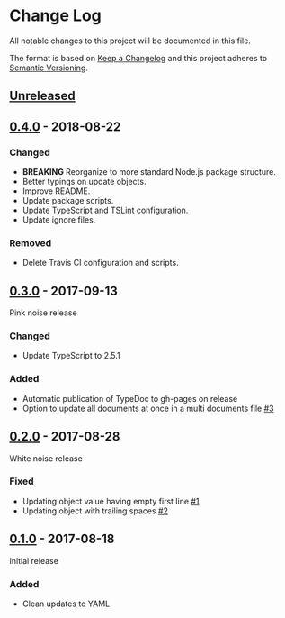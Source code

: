 # Change Log

All notable changes to this project will be documented in this file.

The format is based on [Keep a Changelog](http://keepachangelog.com/)
and this project adheres to [Semantic Versioning](http://semver.org/).

## [Unreleased](https://github.com/atomist/yaml-updater/compare/0.4.0...HEAD)

## [0.4.0](https://github.com/atomist/yaml-updater/compare/0.3.0...0.4.0) - 2018-08-22

### Changed

-   **BREAKING** Reorganize to more standard Node.js package structure.
-   Better typings on update objects.
-   Improve README.
-   Update package scripts.
-   Update TypeScript and TSLint configuration.
-   Update ignore files.

### Removed

-   Delete Travis CI configuration and scripts.

## [0.3.0](https://github.com/atomist/yaml-updater/compare/0.2.0...0.3.0) - 2017-09-13

Pink noise release

### Changed

-   Update TypeScript to 2.5.1

### Added

-   Automatic publication of TypeDoc to gh-pages on release
-   Option to update all documents at once in a multi documents file [#3](https://github.com/atomist/yaml-updater/issues/3)

## [0.2.0](https://github.com/atomist/yaml-updater/compare/0.1.0...0.2.0) - 2017-08-28

White noise release

### Fixed

-   Updating object value having empty first line [#1](https://github.com/atomist/yaml-updater/issues/1)
-   Updating object with trailing spaces [#2](https://github.com/atomist/yaml-updater/issues/2)

## [0.1.0](https://github.com/atomist/yaml-updater/releases/tag/0.1.0) - 2017-08-18

Initial release

### Added

-   Clean updates to YAML
